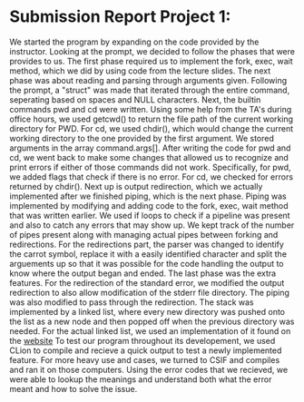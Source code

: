 #  Submission Report Project 1:

We started the program by expanding on the code provided by the instructor.
Looking at the prompt, we decided to follow the phases that were provides to us.
The first phase required us to implement the fork, exec, wait method, which we
did by using code from the lecture slides. The next phase was about reading and
parsing through arguments given. Following the prompt, a "struct" was made that
iterated through the entire command, seperating based on spaces and NULL
characters. Next, the builtin commands pwd and cd were written. Using some help
from the TA's during office hours, we used getcwd() to return the file path of 
the current working directory for PWD. For cd, we used chdir(), which would
change the current working directory to the one provided by the first argument.
We stored arguments in the array command.args[]. After writing the code for pwd 
and cd, we went back to make some changes that allowed us to recognize and print
errors if either of those commands did not work. Specifically, for pwd, we added
flags that check if there is no error. For cd, we checked for errors returned 
by chdir(). Next up is output redirection, which we actually implemented after
we finished piping, which is the next phase. Piping was implemented by modifying 
and adding code to the fork, exec, wait method that was written earlier. We used
if loops to check if a pipeline was present and also to catch any errors that
may show up. We kept track of the number of pipes present along with managing
actual pipes between forking and redirections. For the redirections part, the
parser was changed to identify the carrot symbol, replace it with a easily
identified character and split the arguements up so that it was possible for the
code handling the output to know where the output began and ended. The last
phase was the extra features. For the redirection of the standard error, we 
modified the output redirection to also allow modification of the stderr file
directory. The piping was also modified to pass through the redirection. The
stack was implemented by a linked list, where every new directory was pushed 
onto the list as a new node and then popped off when the previous directory was
needed. For the actual linked list, we used an implementation of it found on the
 [website](https://www.sanfoundry.com/c-program-stack-using-linked-list/) 
 To test our program throughout its developement, we used CLion to compile and
 recieve a quick output to test a newly implemented feature. For more heavy use
 and cases, we turned to CSIF and compiles and ran it on those computers. Using
 the error codes that we recieved, we were able to lookup the meanings and 
 understand both what the error meant and how to solve the issue.
